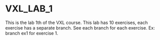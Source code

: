 # VXL_LAB_1

This is the lab 1th of the VXL course.
This lab has 10 exercises, each exercise has a separate branch.
See each branch for each exercise. Ex: branch ex1 for exercise 1.

